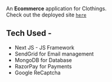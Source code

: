 An **Ecommerce** application for Clothings. <br />
Check out the deployed site [`here`](https://nextecomm.netlify.app/)

## Tech Used -
- Next JS - JS Framework
- SendGrid for Email management
- MongoDB for Database
- RazorPay for Payments
- Google ReCaptcha
